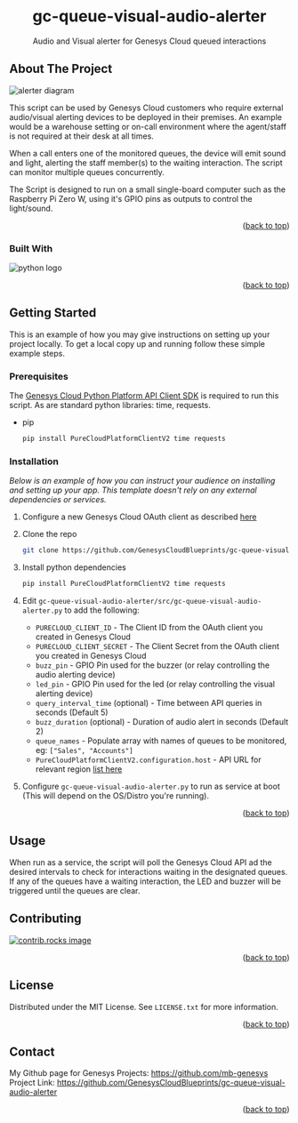 <a id="readme-top"></a>
  <h1 align="center">gc-queue-visual-audio-alerter</h1>
  <p align="center">
    Audio and Visual alerter for Genesys Cloud queued interactions
    <br />
  </p>

<!-- ABOUT THE PROJECT -->
## About The Project

![alerter diagram](https://github.com/GenesysCloudBlueprints/gc-queue-visual-audio-alerter/refs/heads/master/CloudQuery.png)

This script can be used by Genesys Cloud customers who require external audio/visual alerting devices to be deployed in their premises. An example would be a warehouse setting or on-call environment where the agent/staff is not required at their desk at all times.

When a call enters one of the monitored queues, the device will emit sound and light, alerting the staff member(s) to the waiting interaction. The script can monitor multiple queues concurrently.

The Script is designed to run on a small single-board computer such as the Raspberry Pi Zero W, using it's GPIO pins as outputs to control the light/sound.

<p align="right">(<a href="#readme-top">back to top</a>)</p>

### Built With

![python logo](https://github.com/GenesysCloudBlueprints/gc-queue-visual-audio-alerter/refs/heads/master/python_logo.png)

<p align="right">(<a href="#readme-top">back to top</a>)</p>

<!-- GETTING STARTED -->
## Getting Started

This is an example of how you may give instructions on setting up your project locally.
To get a local copy up and running follow these simple example steps.

### Prerequisites

The <a href="https://github.com/MyPureCloud/platform-client-sdk-python">Genesys Cloud Python Platform API Client SDK</a> is required to run this script.
As are standard python libraries: time, requests.
* pip
  ```sh
  pip install PureCloudPlatformClientV2 time requests
  ```

### Installation

_Below is an example of how you can instruct your audience on installing and setting up your app. This template doesn't rely on any external dependencies or services._

1. Configure a new Genesys Cloud OAuth client as described <a href="https://help.mypurecloud.com/articles/create-an-oauth-client/">here</a>
2. Clone the repo
   ```sh
   git clone https://github.com/GenesysCloudBlueprints/gc-queue-visual-audio-alerter
   ```
3. Install python dependencies
   ```sh
   pip install PureCloudPlatformClientV2 time requests
   ```
4. Edit `gc-queue-visual-audio-alerter/src/gc-queue-visual-audio-alerter.py` to add the following:
	- `PURECLOUD_CLIENT_ID` - The Client ID from the OAuth client you created in Genesys Cloud
	- `PURECLOUD_CLIENT_SECRET` - The Client Secret from the OAuth client you created in Genesys Cloud
	- `buzz_pin` - GPIO Pin used for the buzzer (or relay controlling the audio alerting device)
	- `led_pin` - GPIO Pin used for the led (or relay controlling the visual alerting device)
	- `query_interval_time` (optional) - Time between API queries in seconds (Default 5)
	- `buzz_duration` (optional) - Duration of audio alert in seconds (Default 2)
	- `queue_names` - Populate array with names of queues to be monitored, eg: `["Sales", "Accounts"] `
	- `PureCloudPlatformClientV2.configuration.host` - API URL for relevant region <a href="https://developer.genesys.cloud/platform/api/">list here</a>
  
5. Configure `gc-queue-visual-audio-alerter.py` to run as service at boot (This will depend on the OS/Distro you're running).

<p align="right">(<a href="#readme-top">back to top</a>)</p>

<!-- USAGE EXAMPLES -->
## Usage

When run as a service, the script will poll the Genesys Cloud API ad the desired intervals to check for interactions waiting in the designated queues.
If any of the queues have a waiting interaction, the LED and buzzer will be triggered until the queues are clear.

<!-- CONTRIBUTING -->
## Contributing

<a href="https://github.com/GenesysCloudBlueprints/gc-queue-visual-audio-alerter/graphs/contributors">
  <img src="https://contrib.rocks/image?repo=GenesysCloudBlueprints/gc-queue-visual-audio-alerter" alt="contrib.rocks image" />
</a>

<p align="right">(<a href="#readme-top">back to top</a>)</p>

<!-- LICENSE -->
## License

Distributed under the MIT License. See `LICENSE.txt` for more information.

<p align="right">(<a href="#readme-top">back to top</a>)</p>

<!-- CONTACT -->
## Contact

My Github page for Genesys Projects: https://github.com/mb-genesys
Project Link: https://github.com/GenesysCloudBlueprints/gc-queue-visual-audio-alerter

<p align="right">(<a href="#readme-top">back to top</a>)</p>





